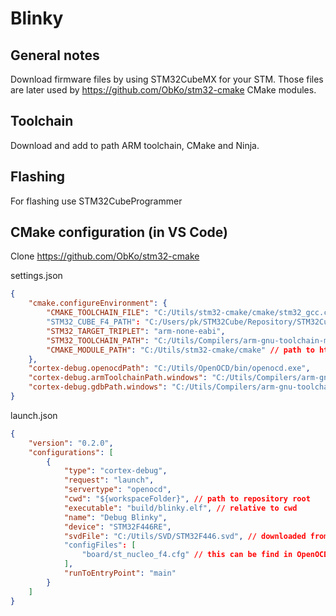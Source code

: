 # Blinky

## General notes

Download firmware files by using STM32CubeMX for your STM. Those files are later used by
https://github.com/ObKo/stm32-cmake CMake modules.

## Toolchain

Download and add to path ARM toolchain, CMake and Ninja.

## Flashing

For flashing use STM32CubeProgrammer

## CMake configuration (in VS Code)

Clone https://github.com/ObKo/stm32-cmake

settings.json

```json
{
    "cmake.configureEnvironment": {
        "CMAKE_TOOLCHAIN_FILE": "C:/Utils/stm32-cmake/cmake/stm32_gcc.cmake", // toolchain file from https://github.com/ObKo/stm32-cmake
        "STM32_CUBE_F4_PATH": "C:/Users/pk/STM32Cube/Repository/STM32Cube_FW_F4_V1.27.1", // downloaded by CubeMX
        "STM32_TARGET_TRIPLET": "arm-none-eabi",
        "STM32_TOOLCHAIN_PATH": "C:/Utils/Compilers/arm-gnu-toolchain-mingw/bin", // arm toolchain 
        "CMAKE_MODULE_PATH": "C:/Utils/stm32-cmake/cmake" // path to https://github.com/ObKo/stm32-cmake cmake modules
    },
    "cortex-debug.openocdPath": "C:/Utils/OpenOCD/bin/openocd.exe",
    "cortex-debug.armToolchainPath.windows": "C:/Utils/Compilers/arm-gnu-toolchain-mingw/bin",
    "cortex-debug.gdbPath.windows": "C:/Utils/Compilers/arm-gnu-toolchain-mingw/bin/arm-none-eabi-gdb.exe"
}

```

launch.json

```json
{
    "version": "0.2.0",
    "configurations": [
        {
            "type": "cortex-debug",
            "request": "launch",
            "servertype": "openocd",
            "cwd": "${workspaceFolder}", // path to repository root
            "executable": "build/blinky.elf", // relative to cwd
            "name": "Debug Blinky",
            "device": "STM32F446RE",
            "svdFile": "C:/Utils/SVD/STM32F446.svd", // downloaded from https://github.com/cmsis-svd/cmsis-svd/tree/main/data/STMicro
            "configFiles": [
                "board/st_nucleo_f4.cfg" // this can be find in OpenOCD\share\openocd\scripts\board
            ],
            "runToEntryPoint": "main"
        }
    ]
}
```
